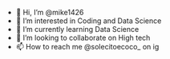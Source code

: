 - 👋 Hi, I’m @mike1426
- 👀 I’m interested in Coding and Data Science
- 🌱 I’m currently learning Data Science
- 💞️ I’m looking to collaborate on High tech
- 📫 How to reach me @solecitoecoco_ on ig

<!---
mike1426/mike1426 is a ✨ special ✨ repository because its `README.md` (this file) appears on your GitHub profile.
You can click the Preview link to take a look at your changes.
--->
